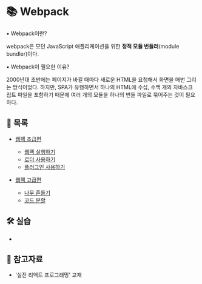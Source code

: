 # 📚 Webpack

▪ Webpack이란?

webpack은 모던 JavaScript 애플리케이션을 위한 **정적 모듈 번들러**(module bundler)이다.

▪ Webpack이 필요한 이유?

2000년대 초반에는 페이지가 바뀔 때마다 새로운 HTML을 요청해서 화면을 매번 그리는 방식이었다. 하지만, SPA가 유행하면서 하나의 HTML에 수십, 수백 개의 자바스크립트 파일을 포함하기 때문에 여러 개의 모듈을 하나의 번들 파일로 묶어주는 것이 필요하다.

## 📃 목록

- [웹팩 초급편](./webpack_beginner.md)

  - [웹팩 실행하기](./webpack_execution.md)
  - [로더 사용하기](./webpack_loader.md)
  - [플러그인 사용하기](./webpack_plugin.md)

- [웹팩 고급편](./webpack_advanced.md)

  - [나무 흔들기](./webpack_tree_shaking.md)
  - [코드 분할](./webpack_code_splitting.md)

## 🛠 실습

- []()

## 🔎 참고자료

- '실전 리액트 프로그래밍' 교재
